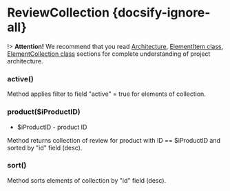 # ReviewCollection {docsify-ignore-all}
        
!> **Attention!**  We recommend that you read [Architecture](architecture/architecture), [ElementItem class](architecture/item-class/item-class.md),
[ElementCollection class](architecture/collection-class/collection-class.md) sections for complete understanding of  project architecture.

### active()

Method applies filter to field "active" = true  for elements of collection.

### product($iProductID)
  * $iProductID - product ID

Method returns collection of review for product with ID == $iProductID and sorted by "id" field (desc).

### sort()

Method sorts elements of collection by "id" field (desc).